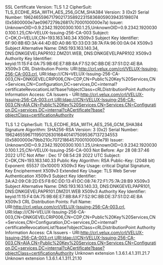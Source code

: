 SSL Certificate Version: TLS 1.2 CipherSuit: TLS_ECDHE_RSA_WITH_AES_256_GCM_SHA384 Version: 3 (0x2)
        Serial Number: 1962465596717902173589223158368059039435198074 (0x5800000e7ae0967279b26817c7000100000e7a)
        Issuer: UnknownOID=0.9.2342.19200300.100.1.25,UnknownOID=0.9.2342.19200300.100.1.25,CN=VELUX-Issuing-256-CA-003
        Subject: C=DK,O=VELUX,CN=193.163.140.34
            X509v3 Subject Key Identifier: 6F:90:8B:6D:3A:44:4D:8D:A0:86:1D:33:D3:38:7A:FA:96:00:0A:04
            X509v3 Subject Alternative Name: DNS:193.163.140.34, DNS:DNKGEVELPAPR102.DMZ01.WEB, DNS:DNKGEVELPAPR102
            X509v3 Authority Key Identifier: keyid:11:15:F4:0A:75:9B:6E:E7:8B:8A:F7:52:9C:BB:DE:37:51:D2:4E:BA
            X509v3 CRL Distribution Points: URI:http://crl.velux.com/crl/VELUX-Issuing-256-CA-003.crl, URI:ldap:///CN=VELUX-Issuing-256-CA-003,CN=DNKGEVELCRIP006,CN=CDP,CN=Public%20Key%20Services,CN=Services,CN=Configuration,DC=services,DC=internal?certificateRevocationList?base?objectClass=cRLDistributionPoint
            Authority Information Access: CA Issuers - URI:http://crl.velux.com/crl/VELUX-Issuing-256-CA-003.crt,URI:ldap:///CN=VELUX-Issuing-256-CA-003,CN=AIA,CN=Public%20Key%20Services,CN=Services,CN=Configuration,DC=services,DC=internal?cACertificate?base?objectClass=certificationAuthority

TLS 1.2 CipherSuit: TLS_ECDHE_RSA_WITH_AES_256_GCM_SHA384 Signature Algorithm: SHA256-RSA
Version: 3 (0x2) Serial Number: 1962465596711950126301684014175095367137234553 (0x5800000e79bb210c7072186457000100000e79)
Issuer: UnknownOID=0.9.2342.19200300.100.1.25,UnknownOID=0.9.2342.19200300.100.1.25,CN=VELUX-Issuing-256-CA-003
Not Before: Apr 28 08:37:46 2022 UTC Not After : Dec 17 08:54:28 2022 UTC
Subject: C=DK,CN=193.163.140.33
Public Key Algorithm: RSA Public-Key: (2048 bit) Exponent: 65537 (0x10001)
  X509v3 Key Usage: critical Digital Signature, Key Encipherment
  X509v3 Extended Key Usage: TLS Web Server Authentication
  X509v3 Subject Key Identifier: 3A:A2:09:C8:2D:E5:F8:6C:DD:13:41:DC:08:74:72:F1:75:7A:28:B9
  X509v3 Subject Alternative Name: DNS:193.163.140.33, DNS:DNKGEVELPAPR101, DNS:DNKGEVELPAPR101.DMZ01.WEB
  X509v3 Authority Key Identifier: keyid:11:15:F4:0A:75:9B:6E:E7:8B:8A:F7:52:9C:BB:DE:37:51:D2:4E:BA
  X509v3 CRL Distribution Points:
    Full Name: URI:http://crl.velux.com/crl/VELUX-Issuing-256-CA-003.crl, URI:ldap:///CN=VELUX-Issuing-256-CA-003,CN=DNKGEVELCRIP006,CN=CDP,CN=Public%20Key%20Services,CN=Services,CN=Configuration,DC=services,DC=internal?certificateRevocationList?base?objectClass=cRLDistributionPoint
    Authority Information Access: CA Issuers - URI:http://crl.velux.com/crl/VELUX-Issuing-256-CA-003.crt,URI:ldap:///CN=VELUX-Issuing-256-CA-003,CN=AIA,CN=Public%20Key%20Services,CN=Services,CN=Configuration,DC=services,DC=internal?cACertificate?base?objectClass=certificationAuthority
  Unknown extension 1.3.6.1.4.1.311.21.7
  Unknown extension 1.3.6.1.4.1.311.21.10
